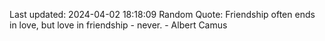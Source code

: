 Last updated: 2024-04-02 18:18:09
Random Quote: Friendship often ends in love, but love in friendship - never. - Albert Camus